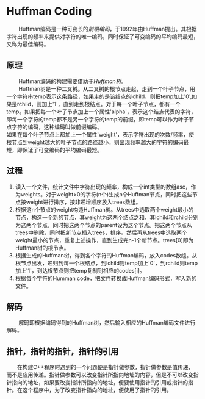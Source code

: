 # Huffman Coding
&emsp;&emsp; Huffman编码是一种可变长的*前缀编码*，于1992年由Huffman提出。其根据字符出现的频率来提供对字符的唯一编码，同时保证了可变编码的平均编码最短，又称为最佳编码。<br>

## 原理
&emsp;&emsp; Huffman编码的构建需要借助于*Huffman树*。<br>
&emsp;&emsp; Huffman树是一种二叉树。从二叉树的根节点走起，走到一个叶子节点，用一个字符串temp表示这条路径，如果走的是该结点的lchild，则把temp加上'0',如果是rchild，则加上'1'，直到走到根结点。对于每一个叶子节点，都有一个temp。如果把每一个叶子节点加上一个属性'alpha'，表示这个结点代表的字符，即每一个字符的temp都不是另一个字符的temp的前缀，即temp可以作为叶子节点字符的编码，这种编码叫做前缀编码。<br>
如果在每个叶子节点上都加上一个属性'weight'，表示字符出现的次数/频率，使根节点到weight越大的叶子节点的路径越小，则出现频率越大的字符的编码最短，即保证了可变编码的平均编码最短。<br>

## 过程
1. 读入一个文件，统计文件中字符出现的频率，构成一个int类型的数组asc，作为weights。对于weight>0的字符(n个)生成n个Huffman节点，同时把这些节点按weight进行排序，按非递增顺序放入trees数组。<br>
2. 根据这n个节点的weight构造Huffman树。从trees中选取两个weight最小的节点，构造一个新的节点，其weight为这两个结点之和，其lchild和rchild分别为这两个节点，同时把这两个节点的parent设为这个节点。把这两个节点从trees中删除，同时把新节点插入trees，排序。然后再从trees中选取两个weight最小的节点，重复上述操作，直到生成完n-1个新节点。trees[0]即为Huffman树的根节点。<br>
3. 根据生成的Huffman树，得到各个字符的Huffman编码，放入codes数组。从根节点出发，递归到每一个根结点，到lchild则temp加上'0'，到rchild则temp加上'1'，到达根节点则把temp复制到相应的codes[i]。<br>
4. 根据每个字符的Humman code，把文件转换成Huffman编码形式，写入新的文件。<br>

## 解码
&emsp;&emsp; 解码即根据编码得到的Huffman树，然后输入相应的Huffman编码文件进行解码。<br>

## 指针，指针的指针，指针的引用
&emsp;&emsp;在构建C++程序时遇到的一个问题便是指针做参数，指针做参数是值传递，而不是应用传递。指针做参数可以改变指针所指向地址的内容，但是不可以改变指针指向的地址，如果要改变指针所指向的地址，便要使用指针的引用或指针的指针。在这个程序中，为了改变指针指向的地址，便使用了指针的引用。<br>
